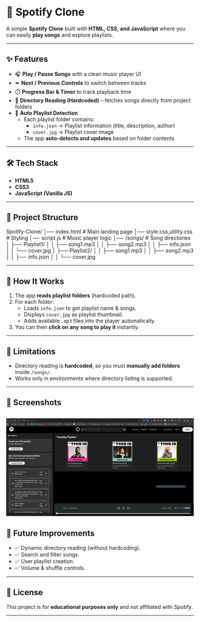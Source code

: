 # 🎵 Spotify Clone

A simple **Spotify Clone** built with **HTML, CSS, and JavaScript** where you can easily **play songs** and explore playlists.  

---

## ✨ Features
- 🎧 **Play / Pause Songs** with a clean music player UI  
- ⏩ **Next / Previous Controls** to switch between tracks  
- ⏱️ **Progress Bar & Timer** to track playback time  
- 📂 **Directory Reading (Hardcoded)** – fetches songs directly from project folders  
- 📑 **Auto Playlist Detection**  
  - Each playlist folder contains:
    - `info.json` → Playlist information (title, description, author)  
    - `cover.jpg` → Playlist cover image  
  - The app **auto-detects and updates** based on folder contents  

---

## 🛠️ Tech Stack
- **HTML5**  
- **CSS3**  
- **JavaScript (Vanilla JS)**  

---

## 📂 Project Structure
Spotify-Clone/
│── index.html # Main landing page
│── style.css,utility.css # Styling
│── script.js # Music player logic
│── /songs/ # Song directories
│ ├── Playlist1/
│ │ ├── song1.mp3
│ │ ├── song2.mp3
│ │ ├── info.json
│ │ └── cover.jpg
│ ├── Playlist2/
│ │ ├── song1.mp3
│ │ ├── song2.mp3
│ │ ├── info.json
│ │ └── cover.jpg



---

## 🚀 How It Works
1. The app **reads playlist folders** (hardcoded path).  
2. For each folder:  
   - Loads `info.json` to get playlist name & songs.  
   - Displays `cover.jpg` as playlist thumbnail.  
   - Adds available `.mp3` files into the player automatically.  
3. You can then **click on any song to play it** instantly.  

---

## 📌 Limitations
- Directory reading is **hardcoded**, so you must **manually add folders** inside `/songs/`.  
- Works only in environments where directory listing is supported.  

---

## 📸 Screenshots 
![Home Page](assets/screenshots/home.png)
---

## 🎯 Future Improvements
- ✅ Dynamic directory reading (without hardcoding).  
- ✅ Search and filter songs.  
- ✅ User playlist creation.  
- ✅ Volume & shuffle controls.  

---

## 📜 License
This project is for **educational purposes only** and not affiliated with Spotify.  

---
